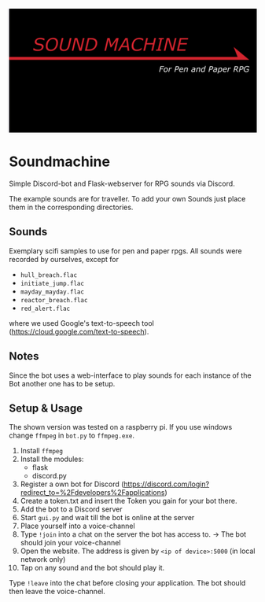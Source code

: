 ![logo](logo.png)

# Soundmachine
 
 Simple Discord-bot and Flask-webserver for RPG sounds via Discord.
 
 The example sounds are for traveller.
 To add your own Sounds just place them in the corresponding directories.
 
## Sounds
Exemplary scifi samples to use for pen and paper rpgs. All sounds were recorded by ourselves, except for 

- `hull_breach.flac` 
- `initiate_jump.flac`
- `mayday_mayday.flac` 
- `reactor_breach.flac` 
- `red_alert.flac`

where we used Google's text-to-speech tool (https://cloud.google.com/text-to-speech).

## Notes
Since the bot uses a web-interface to play sounds 
for each instance of the Bot another one has to be setup.

## Setup & Usage
The shown version was tested on a raspberry pi.
If you use windows change `ffmpeg` in `bot.py` to `ffmpeg.exe`.

1. Install `ffmpeg`
2. Install the modules:
    -   flask
    -   discord.py
3. Register a own bot for Discord (https://discord.com/login?redirect_to=%2Fdevelopers%2Fapplications)
4. Create a token.txt and insert the Token you gain for your bot there.
5. Add the bot to a Discord server
6. Start `gui.py` and wait till the bot is online at the server
7. Place yourself into a voice-channel
8. Type `!join` into a chat on the server the bot has access to. -> The bot should join your voice-channel
9. Open the website. The address is given by `<ip of device>:5000` (in local network only)
10. Tap on any sound and the bot should play it.

Type `!leave` into the chat before closing your application. The bot should then leave the voice-channel.
